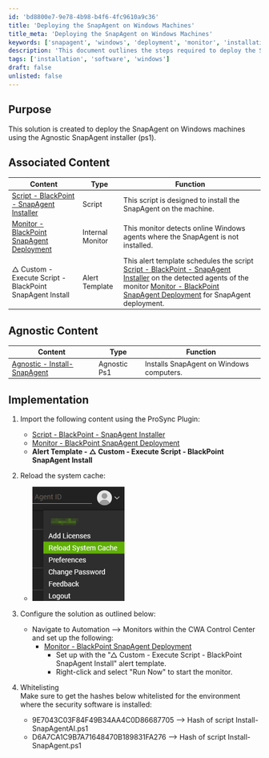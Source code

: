 ```yaml
---
id: 'bd8800e7-9e78-4b98-b4f6-4fc9610a9c36'
title: 'Deploying the SnapAgent on Windows Machines'
title_meta: 'Deploying the SnapAgent on Windows Machines'
keywords: ['snapagent', 'windows', 'deployment', 'monitor', 'installation']
description: 'This document outlines the steps required to deploy the SnapAgent on Windows machines using the Agnostic SnapAgent installer. It includes associated scripts, monitors, and alert templates necessary for successful installation and monitoring of the SnapAgent.'
tags: ['installation', 'software', 'windows']
draft: false
unlisted: false
---
```


## Purpose

This solution is created to deploy the SnapAgent on Windows machines using the Agnostic SnapAgent installer (ps1).

## Associated Content

| Content                                                                 | Type            | Function                                                                                                    |
|-------------------------------------------------------------------------|-----------------|-------------------------------------------------------------------------------------------------------------|
| [Script - BlackPoint - SnapAgent Installer](<../cwa/scripts/BlackPoint - SnapAgent Installer.md>) | Script          | This script is designed to install the SnapAgent on the machine.                                          |
| [Monitor - BlackPoint SnapAgent Deployment](<../cwa/monitors/BlackPoint SnapAgent Deployment.md>) | Internal Monitor | This monitor detects online Windows agents where the SnapAgent is not installed.                           |
| △ Custom - Execute Script - BlackPoint SnapAgent Install                | Alert Template   | This alert template schedules the script [Script - BlackPoint - SnapAgent Installer](<../cwa/scripts/BlackPoint - SnapAgent Installer.md>) on the detected agents of the monitor [Monitor - BlackPoint SnapAgent Deployment](<../cwa/monitors/BlackPoint SnapAgent Deployment.md>) for SnapAgent deployment. |

## Agnostic Content

| Content                                                                | Type          | Function                                         |
|------------------------------------------------------------------------|---------------|-------------------------------------------------|
| [Agnostic - Install-SnapAgent](<../unsorted/Agnostic - Install-SnapAgent.md>) | Agnostic Ps1 | Installs SnapAgent on Windows computers.        |

## Implementation

1. Import the following content using the ProSync Plugin:
   - [Script - BlackPoint - SnapAgent Installer](<../cwa/scripts/BlackPoint - SnapAgent Installer.md>)
   - [Monitor - BlackPoint SnapAgent Deployment](<../cwa/monitors/BlackPoint SnapAgent Deployment.md>)
   - **Alert Template - △ Custom - Execute Script - BlackPoint SnapAgent Install**

2. Reload the system cache:
   - ![Reload Cache](../../static/img/SnapAgent-Deployment/image_1.png)

3. Configure the solution as outlined below:
   - Navigate to Automation --> Monitors within the CWA Control Center and set up the following:
     - [Monitor - BlackPoint SnapAgent Deployment](<../cwa/monitors/BlackPoint SnapAgent Deployment.md>)
       - Set up with the "△ Custom - Execute Script - BlackPoint SnapAgent Install" alert template.
       - Right-click and select "Run Now" to start the monitor.

4. Whitelisting  
   Make sure to get the hashes below whitelisted for the environment where the security software is installed:  
   - 9E7043C03F84F49B34AA4C0D86687705 --> Hash of script Install-SnapAgentAI.ps1  
   - D6A7CA1C9B7A71648470B189831FA276 --> Hash of script Install-SnapAgent.ps1  

